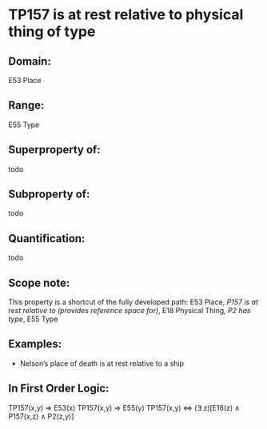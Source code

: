 # TP157 is at rest relative to physical thing of type

## Domain: 

E53 Place

## Range: 

E55 Type

## Superproperty of: 

todo

## Subproperty of: 

todo

## Quantification: 

todo

## Scope note: 

This property is a shortcut of the fully developed path: E53 Place, _P157 is at rest relative to (provides reference space for)_, E18 Physical Thing, _P2 has type_, E55 Type

## Examples: 

* Nelson’s place of death is at rest relative to a ship

## In First Order Logic: 

TP157(x,y) ⇒ E53(x)
TP157(x,y) ⇒ E55(y)
TP157(x,y) ⇔ (∃ z)[E18(z) ∧ P157(x,z) ∧ P2(z,y)]

